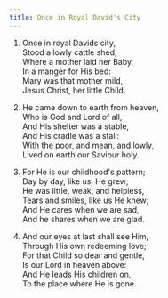 ```yaml
---
title: Once in Royal David's City
---
```

1. Once in royal Davids city,  
Stood a lowly cattle shed,  
Where a mother laid her Baby,  
In a manger for His bed:  
Mary was that mother mild,  
Jesus Christ, her little Child.

2. He came down to earth from heaven,  
Who is God and Lord of all,  
And His shelter was a stable,  
And His cradle was a stall:  
With the poor, and mean, and lowly,  
Lived on earth our Saviour holy.

3. For He is our childhood's pattern;  
Day by day, like us, He grew;  
He was little, weak, and helpless,  
Tears and smiles, like us He knew;  
And He cares when we are sad,  
And he shares when we are glad.

4. And our eyes at last shall see Him,  
Through His own redeeming love;  
For that Child so dear and gentle,  
Is our Lord in heaven above:  
And He leads His children on,  
To the place where He is gone.
